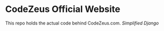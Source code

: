 # CodeZeus Official Website

This repo holds the actual code behind CodeZeus.com. *Simplified Django*
